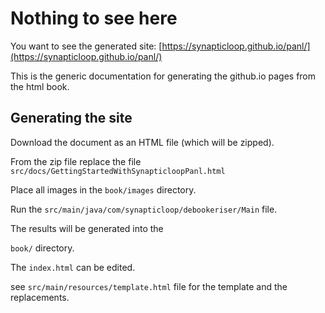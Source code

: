 # Nothing to see here

You want to see the generated site: [https://synapticloop.github.io/panl/](https://synapticloop.github.io/panl/)

This is the generic documentation for generating the github.io pages from the html book.

## Generating the site

Download the document as an HTML file (which will be zipped).

From the zip file replace the file `src/docs/GettingStartedWithSynapticloopPanl.html` 

Place all images in the `book/images` directory.

Run the `src/main/java/com/synapticloop/debookeriser/Main` file.

The results will be generated into the 

`book/` directory.

The `index.html` can be edited. 

see `src/main/resources/template.html` file for the template and the replacements.